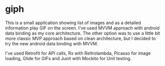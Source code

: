 # giph
This is a small appilcation showing list of images and as a detailed information play GIF on the screen.
I've used MVVM approach with android data binding as my core architecture. The other option was to use a little bit more 
classic MVP approach based on clean architecture, but I decided to try the new android data binding with MVVM.

I've used Retrofit for API calls, Rx with Reltrolambda, Picasso for image loading, Glide for GIFs and Junit with Mockito for Unit testing.
